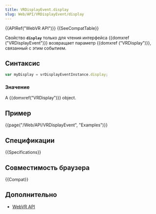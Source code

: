 ```yaml
---
title: VRDisplayEvent.display
slug: Web/API/VRDisplayEvent/display
---
```


{{APIRef("WebVR API")}} {{SeeCompatTable}}

Свойство **`display`** только для чтения интерфейса {{domxref ("VRDisplayEvent")}} возвращает параметр {{domxref ("VRDisplay")}}, связанный с этим событием.

## Синтаксис

```js
var myDisplay = vrDisplayEventInstance.display;
```

### Значение

A {{domxref("VRDisplay")}} object.

## Пример

{{page("/Web/API/VRDisplayEvent", "Examples")}}

## Спецификации

{{Specifications}}

## Совместимость браузера

{{Compat}}

## Дополнительно

- [WebVR API](/ru/docs/Web/API/WebVR_API)
